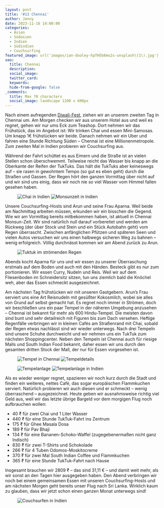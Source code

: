```yaml
---
layout: post
title: '#13 Chennai'
author: Jenny
date: 2023-11-16 14:00:00
categories:
  - Asien
  - Südasien
  - Indien
  - Südindien
  - Couchsurfing
featured_image: url('images/ian-dooley-hpTH5b6mo2s-unsplash\(1\).jpg')
seo:
  title: Chennai
  description:
  social_image:
  twitter_card:
  keywords:
  hide-from-google: false
_comments:
  title: Max 70 characters
  social_image: landscape 1200 x 600px
---
```

Nach einem aufregenden [Diwali-Fest](2023-11-15-diwali), ziehen wir an unserem zweiten Tag in Chennai um. Am Morgen checken wir aus unserem Hotel aus und weil es regnet, gehen wir nur ums Eck zum Teashop. Dort nehmen wir das Frühstück, das im Angebot ist: Wir trinken Chai und essen Mini-Samosas. Um knapp 1€ frühstücken wir beide. Danach nehmen wir ein Uber und fahren eine Stunde Richtung Süden – Chennai ist eine Millionenmetropole. Zum zweiten Mal in Indien probieren wir Couchsurfing aus.

Während der Fahrt schüttet es aus Eimern und die Straße ist an vielen Stellen schon überschwemmt. Teilweise reicht das Wasser bis knapp an die Oberkante der Reifen der TukTuks. Das hält die TukTuks aber keineswegs auf – sie rasen in gewohntem Tempo (so gut es eben geht) durch die Straßen und Gassen. Der Regen hört den ganzen Vormittag über nicht auf und wir sind uns einig, dass wir noch nie so viel Wasser vom Himmel fallen gesehen haben.

<figure class="img2">
  <img src="/images/diary/indien/chennai/chennai-4.jpg" alt="Chai in Indien">
  <img src="/images/diary/indien/chennai/chennai-1.jpg" alt="Monsunzeit in Indien">
</figure>

Unsere Couchsurfing-Hosts sind Arun und seine Frau Aparna. Weil beide am Nachmittag arbeiten müssen, erkunden wir ein bisschen die Gegend. Wie wir am Vormittag bereits mitbekommen haben, ist aktuell in Chennai Monsun-Zeit. Wir sind natürlich null darauf vorbereitet und werden am Rückweg (der über Stock und Stein und ein Stück Autobahn geht) vom Regen überrascht. Zwischen anfänglichen Pfützen und späteren Seen und vielen Autos versuchen wir uns einen halbwegs sicheren Weg zu bahnen – wenig erfolgreich. Völlig durchnässt kommen wir am Abend zurück zu Arun.

<figure class="img1">
  <img src="/images/diary/indien/chennai/chennai-3.jpg" alt="Tuktuk im strömenden Regen">
</figure>

Abends kocht Aparna für uns und wir essen zu unserer Überraschung erstmals auf dem Boden und auch mit den Händen. Besteck gibt es nur zum portionieren. Wir essen Curry, Nudeln und Reis. Weil wir auf dem Fliesenboden im Schneidersitz sitzen, tun uns ziemlich bald die Knöchel weh, aber das Essen schmeckt ausgezeichnet.

Am nächsten Tag frühstücken wir mit unseren Gastgebern. Arun’s Frau serviert uns eine Art Reisnudeln mit gesüßter Kokosmilch, wobei sie alles von Grund auf selbst gemacht hat. Es regnet noch immer in Strömen, doch wir beschließen uns ein paar Tempel in der näheren Umgebung anzusehen – Chennai ist bekannt für mehr als 600 Hindu-Tempel. Die meisten davon sind bunt und sehr detailreich mit Figuren bis zum Dach versehen. Heftige Regenfälle verbringen wir in kleinen Cafés am Straßenrand mit Chai, sobald der Regen etwas nachlässt sind wir wieder unterwegs. Nach drei Tempeln sind unsere Schuhe durchweicht und wir nehmen uns ein TukTuk zum nächsten Shoppingcenter. Neben den Tempeln ist Chennai auch für riesige Malls und South Indian Food bekannt, daher essen wir uns durch den gesamten dritten Stock der Mall, der nur für Essen vorgesehen ist.

<figure class="img2">
  <img src="/images/diary/indien/chennai/chennai-7.jpg" alt="Tempel in Chennai">
  <img src="/images/diary/indien/chennai/chennai-5.jpg" alt="Tempeldetails">
</figure>
<figure class="img2">
  <img src="/images/diary/indien/chennai/chennai-6.jpg" alt="Tempelanlage">
  <img src="/images/diary/indien/chennai/chennai-8.jpg" alt="Tempelanlage in Indien">
</figure>

Als es wieder weniger regnet, spazieren wir noch kurz durch die Stadt und finden ein weiteres, nettes Café, das sogar europäischen Flammkuchen serviert. Natürlich probieren wir auch diesen und er schmeckt – wenig überraschend – ausgezeichnet. Heute geben wir ausnahmsweise richtig viel Geld aus, weil wir das letzte übrige Bargeld vor dem morgigen Flug noch aufbrauchen wollen:

- 40 ₹ für zwei Chai und 1 Liter Wasser
- 440 ₹ für eine Stunde TukTuk-Fahrt ins Zentrum
- 175 ₹ für Ghee Masala Dosa
- 189 ₹ für Pav Bhaji
- 134 ₹ für eine Bananen-Schoko-Waffel (zugegebenermaßen nicht ganz Indisch)
- 830 ₹ für zwei T-Shirts und Schokolade
- 266 ₹ für 4 Tuben Odomos-Moskitocreme
- 370 ₹ für zwei Mal South Indian Coffee und Flammkuchen
- 365 ₹ für eine Stunde TukTuk-Fahrt nach Hause

Insgesamt brauchen wir 2809 ₹ – das sind 31,11 € – und damit weit mehr, als wir sonst an den Tagen hier ausgegeben haben. Den Abend verbringen wir noch bei einem gemeinsamen Essen mit unseren Couchsurfing-Hosts und am nächsten Morgen geht bereits unser Flug nach Sri Lanka. Wirklich kaum zu glauben, dass wir jetzt schon einen ganzen Monat unterwegs sind!

<figure class="img1">
  <img src="/images/diary/indien/chennai/chennai-2.jpg" alt="Couchsurfen in Indien">
</figure>